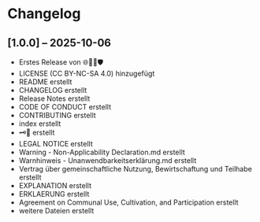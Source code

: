# Changelog

## [1.0.0] – 2025-10-06
- Erstes Release von 🌐🐾🌱🛡️
- LICENSE (CC BY-NC-SA 4.0) hinzugefügt
- README erstellt
- CHANGELOG erstellt
- Release Notes erstellt
- CODE OF CONDUCT erstellt
- CONTRIBUTING erstellt
- index erstellt
- 🗝️👘 erstellt
- LEGAL NOTICE erstellt
- Warning - Non-Applicability Declaration.md erstellt
- Warnhinweis - Unanwendbarkeitserklärung.md erstellt
- Vertrag über gemeinschaftliche Nutzung, Bewirtschaftung und Teilhabe erstellt
- EXPLANATION erstellt
- ERKLAERUNG erstellt
- Agreement on Communal Use, Cultivation, and Participation erstellt
- weitere Dateien erstellt
